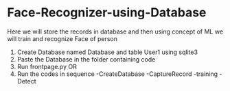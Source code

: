 # Face-Recognizer-using-Database
Here we will store the records in database and then using concept of ML we will train and recognize Face of person

1) Create Database named Database and table User1 using sqlite3
2) Paste the Database in the folder containing code
3) Run frontpage.py
        OR
4) Run the codes in sequence
    -CreateDatabase
    -CaptureRecord
    -training
    -Detect
